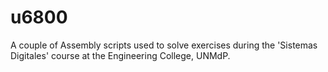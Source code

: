 # u6800
A couple of Assembly scripts used to solve exercises during the 'Sistemas Digitales' course at the Engineering College, UNMdP. 
